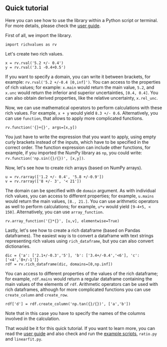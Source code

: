 ## Quick tutorial

Here you can see how to use the library within a Python script or terminal. For more details, please check the [user guide](https://github.com/andresmegias/richvalues/blob/main/userguide.pdf).

First of all, we import the library.
~~~
import richvalues as rv
~~~
Let's create two rich values.
~~~
x = rv.rval('5.2 +/- 0.4')
y = rv.rval('3.1 -0.4+0.5')
~~~
If you want to specify a domain, you can write it between brackets, for example: `rv.rval('5.2 +/-0.4 [0,inf]')`. You can access to the properties of rich values; for example: `x.main` would return the main value, `5.2`, and `x.unc` would return the inferior and superior uncertainties, `[0.4, 0.4]`. You can also obtain derived properties, like the relative uncertainty, `x.rel_unc`.

Now, we can use mathematical operators to perform calculations with these rich values. For example, `x + y` would yield `8.3 +/- 0.6`. Alternatively, you can use `function`, that allows to apply more complicated functions.
~~~
rv.function('{}+{}', args=[x,y])
~~~
You just have to write the expression that you want to apply, using empty curly brackets instead of the inputs, which have to be specified in the correct order. The function expression can include other functions, for example, if you imported the NumPy library as `np`, you could write: `rv.function('np.sin({}/{})', [x,y])`.

Now, let's see how to create rich arrays (based on NumPy arrays).
~~~
u = rv.rarray(['1.2 +/- 0.4', '5.8 +/-0.9'])
v = rv.rarray(['8 +/- 3', '< 21'])
~~~
The domain can be specified with de `domain` argument. As with individual rich values, you can access to different properties; for example, `u.mains` would return the main values, `[8., 21.]`. You can use arithmetic operators as well to perform calculations; for example, `u*v` would yield `[9-4+5, < 150]`. Alternatively, you can use `array_function`.
~~~
rv.array_function('{}*{}', [u,v], elementwise=True)
~~~
Lastly, let's see how to create a rich dataframe (based on Pandas dataframes). The easiest way is to convert a dataframe with text strings representing rich values using `rich_dataframe`, but you can also convert dictionaries.
~~~
dic = {'a': ['2.1+/-0.3','5'], 'b': ['3.4+/-0.4','<6'], 'c': ['<4','8+/-1']}
rdf = rv.rich_dataframe(dic, domains=[0,np.inf])
~~~
You can access to different properties of the values of the rich dataframe; for example, `rdf.mains` would return a regular dataframe containing the main values of the elements of `rdf`. Arithmetic operators can be used with rich dataframes, although for more complicated functions you can use `create_column` and `create_row`.
~~~
rdf['d'] = rdf.create_column('np.tan({}/{})', ['a','b'])
~~~
Note that in this case you have to specify the names of the columns involved in the calculation.

That would be it for this quick tutorial. If you want to learn more, you can read the [user guide](https://github.com/andresmegias/richvalues/blob/main/userguide.pdf) and also check and run the [example scripts](https://github.com/andresmegias/richvalues/tree/main/examples), `ratio.py` and `linearfit.py`.

